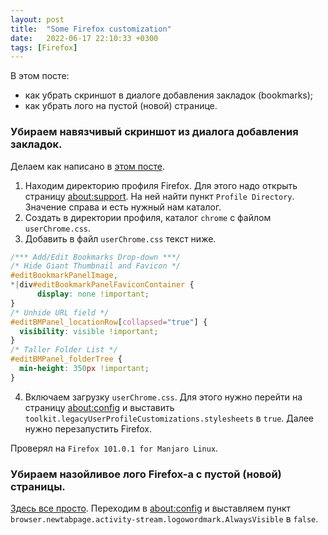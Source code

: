```yaml
---
layout: post
title:  "Some Firefox customization"
date:   2022-06-17 22:10:33 +0300
tags: [Firefox]
---
```


В этом посте:
- как убрать скриншот в диалоге добавления закладок (bookmarks);
- как убрать лого на пустой (новой) странице.

### Убираем навязчивый скриншот из диалога добавления закладок.

Делаем как написано в [этом
посте](https://support.mozilla.org/en-US/questions/1271537).

1. Находим директорию профиля Firefox. 
Для этого надо открыть страницу [about:support](about:support). На ней найти
пункт `Profile Directory`. Значение справа и есть нужный нам каталог.
2. Создать в директории профиля, каталог `chrome` с файлом `userChrome.css`.
3. Добавить в файл `userChrome.css` текст ниже.
```css
/*** Add/Edit Bookmarks Drop-down ***/
/* Hide Giant Thumbnail and Favicon */
#editBookmarkPanelImage, 
*|div#editBookmarkPanelFaviconContainer {
      display: none !important;
}
/* Unhide URL field */
#editBMPanel_locationRow[collapsed="true"] {
  visibility: visible !important;
}
/* Taller Folder List */
#editBMPanel_folderTree {
  min-height: 350px !important; 
}
```
4. Включаем загрузку `userChrome.css`.
Для этого нужно перейти на страницу [about:config](about:config) и выставить
`toolkit.legacyUserProfileCustomizations.stylesheets` в `true`.
Далее нужно перезапустить Firefox.

Проверял на `Firefox 101.0.1 for Manjaro Linux`.


### Убираем назойливое лого Firefox-a с пустой (новой) страницы.
[Здесь все просто](https://support.mozilla.org/en-US/questions/1316284).
Переходим в [about:config](about:config) и выставляем пункт
`browser.newtabpage.activity-stream.logowordmark.AlwaysVisible` в `false`.

